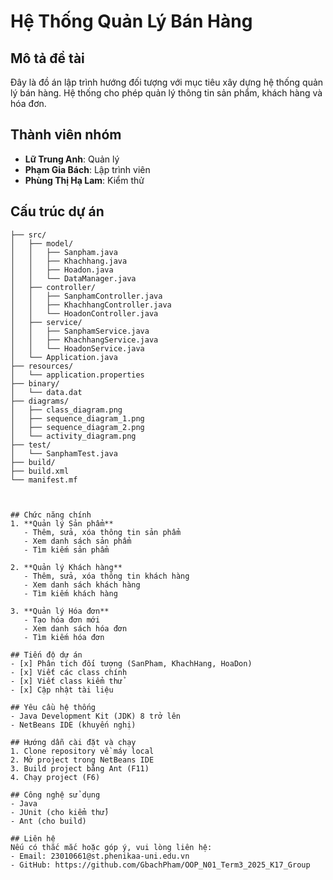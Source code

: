 # Hệ Thống Quản Lý Bán Hàng

## Mô tả đề tài
Đây là đồ án lập trình hướng đối tượng với mục tiêu xây dựng hệ thống quản lý bán hàng. Hệ thống cho phép quản lý thông tin sản phẩm, khách hàng và hóa đơn.

## Thành viên nhóm
- **Lữ Trung Anh**: Quản lý
- **Phạm Gia Bách**: Lập trình viên
- **Phùng Thị Hạ Lam**: Kiểm thử

## Cấu trúc dự án
```text
├── src/                    
│   ├── model/
│   │   ├── Sanpham.java       
│   │   ├── Khachhang.java     
│   │   ├── Hoadon.java        
│   │   └── DataManager.java
│   ├── controller/           
│   │   ├── SanphamController.java
│   │   ├── KhachhangController.java
│   │   └── HoadonController.java
│   ├── service/
│   │   ├── SanphamService.java
│   │   ├── KhachhangService.java
│   │   └── HoadonService.java
│   └── Application.java
├── resources/
│   └── application.properties
├── binary/
│   └── data.dat
├── diagrams/
│   ├── class_diagram.png
│   ├── sequence_diagram_1.png
│   ├── sequence_diagram_2.png
│   └── activity_diagram.png
├── test/
│   └── SanphamTest.java
├── build/
├── build.xml
└── manifest.mf



## Chức năng chính
1. **Quản lý Sản phẩm**
   - Thêm, sửa, xóa thông tin sản phẩm
   - Xem danh sách sản phẩm
   - Tìm kiếm sản phẩm

2. **Quản lý Khách hàng**
   - Thêm, sửa, xóa thông tin khách hàng
   - Xem danh sách khách hàng
   - Tìm kiếm khách hàng

3. **Quản lý Hóa đơn**
   - Tạo hóa đơn mới
   - Xem danh sách hóa đơn
   - Tìm kiếm hóa đơn

## Tiến độ dự án
- [x] Phân tích đối tượng (SanPham, KhachHang, HoaDon)
- [x] Viết các class chính
- [x] Viết class kiểm thử
- [x] Cập nhật tài liệu

## Yêu cầu hệ thống
- Java Development Kit (JDK) 8 trở lên
- NetBeans IDE (khuyến nghị)

## Hướng dẫn cài đặt và chạy
1. Clone repository về máy local
2. Mở project trong NetBeans IDE
3. Build project bằng Ant (F11)
4. Chạy project (F6)

## Công nghệ sử dụng
- Java
- JUnit (cho kiểm thử)
- Ant (cho build)

## Liên hệ
Nếu có thắc mắc hoặc góp ý, vui lòng liên hệ:
- Email: 23010661@st.phenikaa-uni.edu.vn
- GitHub: https://github.com/GbachPham/OOP_N01_Term3_2025_K17_Group
